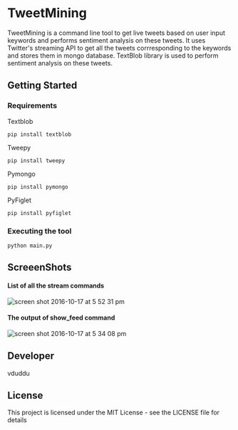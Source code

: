 # TweetMining
TweetMining is a command line tool to get live tweets based on user input keywords and performs sentiment analysis on these tweets. It uses Twitter's streaming API to get all the tweets corrresponding to the keywords and stores them in mongo database.
TextBlob library is used to perform sentiment analysis on these tweets.

## Getting Started

### Requirements

Textblob
    
    pip install textblob
    
Tweepy
    
    pip install tweepy
  
Pymongo
    
    pip install pymongo
    
PyFiglet

    pip install pyfiglet
 
### Executing the tool

    python main.py
 
## ScreeenShots


#### List of all the stream commands

![screen shot 2016-10-17 at 5 52 31 pm](https://cloud.githubusercontent.com/assets/20644368/19441152/3def8d9e-94a2-11e6-966c-6442670acbff.png)


#### The output of show_feed command

![screen shot 2016-10-17 at 5 34 08 pm](https://cloud.githubusercontent.com/assets/20644368/19441113/1bf4a90e-94a2-11e6-9100-26b2e0756221.png)

## Developer
vduddu

## License
This project is licensed under the MIT License - see the LICENSE file for details

